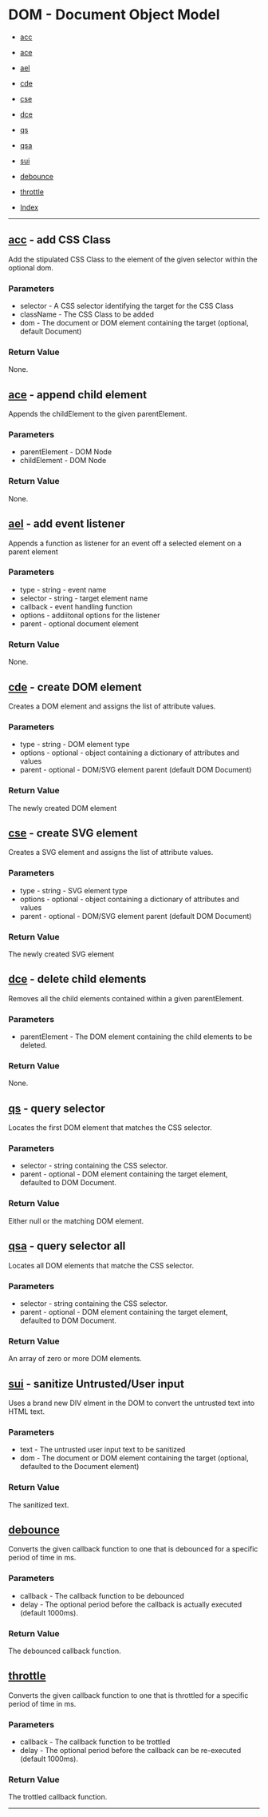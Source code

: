 # DOM - Document Object Model

* [acc](#acc)
* [ace](#ace)
* [ael](#ael)
* [cde](#cde)
* [cse](#cse)
* [dce](#dce)
* [qs](#qs)
* [qsa](#qsa)
* [sui](#sui)
* [debounce](#debounce)
* [throttle](#throttle)

* [Index](../README.md)

---

## [acc](:#acc) - add CSS Class

Add the stipulated CSS Class to the element of the given selector within the optional dom.

### Parameters

-   selector - A CSS selector identifying the target for the CSS Class
-   className - The CSS Class to be added
-   dom - The document or DOM element containing the target (optional, default Document)

### Return Value

None.

## [ace](:#ace) - append child element

Appends the childElement to the given parentElement.

### Parameters

-   parentElement - DOM Node
-   childElement - DOM Node

### Return Value

None.

## [ael](:#ael) - add event listener

Appends a function as listener for an event off a selected element on a parent element

### Parameters

-   type - string - event name
-   selector - string - target element name
-   callback - event handling function
-   options - addiitonal options for the listener
-   parent - optional document element

### Return Value

None.

## [cde](:#cde) - create DOM element

Creates a DOM element and assigns the list of attribute values.

### Parameters

-   type - string - DOM element type
-   options - optional - object containing a dictionary of attributes and values
-   parent - optional - DOM/SVG element parent (default DOM Document)

### Return Value

The newly created DOM element

## [cse](:#cse) - create SVG element

Creates a SVG element and assigns the list of attribute values.

### Parameters

-   type - string - SVG element type
-   options - optional - object containing a dictionary of attributes and values
-   parent - optional - DOM/SVG element parent (default DOM Document)

### Return Value

The newly created SVG element

## [dce](:#dce) - delete child elements

Removes all the child elements contained within a given parentElement.

### Parameters

-   parentElement - The DOM element containing the child elements to be deleted.

### Return Value

None.

## [qs](:#qs) - query selector

Locates the first DOM element that matches the CSS selector.

### Parameters

-   selector - string containing the CSS selector.
-   parent - optional - DOM element containing the target element, defaulted to DOM Document.

### Return Value

Either null or the matching DOM element.

## [qsa](:#qsa) - query selector all

Locates all DOM elements that matche the CSS selector.

### Parameters

-   selector - string containing the CSS selector.
-   parent - optional - DOM element containing the target element, defaulted to DOM Document.

### Return Value

An array of zero or more DOM elements.

## [sui](:#sui) - sanitize Untrusted/User input

Uses a brand new DIV elment in the DOM to convert the untrusted text into HTML text.

### Parameters

-   text - The untrusted user input text to be sanitized
-   dom - The document or DOM element containing the target (optional, defaulted to the Document element)

### Return Value

The sanitized text. 

## [debounce](:#debounce)

Converts the given callback function to one that is debounced for a specific period of time in ms.

### Parameters

-   callback - The callback function to be debounced
-   delay - The optional period before the callback is actually executed (default 1000ms).

### Return Value

The debounced callback function. 

## [throttle](:#throttle)

Converts the given callback function to one that is throttled for a specific period of time in ms.

### Parameters

-   callback - The callback function to be trottled
-   delay - The optional period before the callback can be re-executed (default 1000ms).

### Return Value

The trottled callback function. 

---

